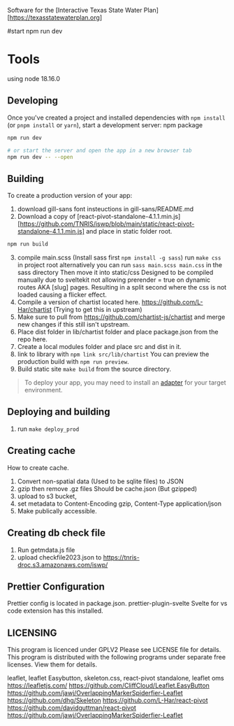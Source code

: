 Software for the [Interactive Texas State Water Plan][https://texasstatewaterplan.org]

#start
npm run dev

# Tools

using node 18.16.0

## Developing

Once you've created a project and installed dependencies with `npm install` (or `pnpm install` or `yarn`), start a development server:
npm package

```bash
npm run dev

# or start the server and open the app in a new browser tab
npm run dev -- --open
```

## Building

To create a production version of your app:

1. download gill-sans font insteuctions in gill-sans/README.md
2. Download a copy of [react-pivot-standalone-4.1.1.min.js][https://github.com/TNRIS/iswp/blob/main/static/react-pivot-standalone-4.1.1.min.js] and place in static folder root.

```bash
npm run build
```

3. compile main.scss (Install sass first `npm install -g sass`) run `make css` in project root alternatively you can run `sass main.scss main.css` in the sass directory Then move it into static/css
   Designed to be compiled manually due to sveltekit not allowing prerender = true on dynamic routes AKA [slug] pages. Resulting in a split second where the css is not loaded causing a flicker effect.
4. Compile a version of chartist located here. https://github.com/L-Har/chartist (Trying to get this in upstream)
5. Make sure to pull from https://github.com/chartist-js/chartist and merge new changes if this still isn't upstream.
6. Place dist folder in lib/chartist folder and place package.json from the repo here.
7. Create a local modules folder and place src and dist in it.
8. link to library with `npm link src/lib/chartist`
   You can preview the production build with `npm run preview`.
9. Build static site `make build` from the source directory.

> To deploy your app, you may need to install an [adapter](https://kit.svelte.dev/docs/adapters) for your target environment.


## Deploying and building
1. run `make deploy_prod`

## Creating cache

How to create cache.

1. Convert non-spatial data (Used to be sqlite files) to JSON
2. gzip then remove .gz files Should be cache.json (But gzipped)
3. upload to s3 bucket,
4. set metadata to Content-Encoding gzip, Content-Type application/json
5. Make publically accessible.

## Creating db check file

1. Run getmdata.js file
2. upload checkfile2023.json to https://tnris-droc.s3.amazonaws.com/iswp/

## Prettier Configuration

Prettier config is located in package.json.
prettier-plugin-svelte Svelte for vs code extension has this installed.

## LICENSING

This program is licenced under GPLV2 Please see LICENSE file for details.
This program is distributed with the following programs under separate free licenses. View them for details.

leaflet, leaflet Easybutton, skeleton.css, react-pivot standalone, leaflet oms
https://leafletjs.com/
https://github.com/CliffCloud/Leaflet.EasyButton
https://github.com/jawj/OverlappingMarkerSpiderfier-Leaflet
https://github.com/dhg/Skeleton
https://github.com/L-Har/react-pivot
https://github.com/davidguttman/react-pivot
https://github.com/jawj/OverlappingMarkerSpiderfier-Leaflet
